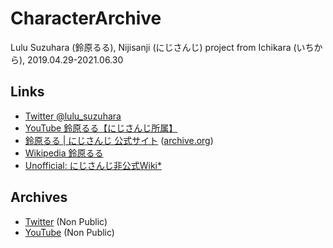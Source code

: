# CharacterArchive
Lulu Suzuhara (鈴原るる), Nijisanji (にじさんじ) project from Ichikara (いちから), 2019.04.29-2021.06.30

## Links
- [Twitter @lulu_suzuhara](https://twitter.com/lulu_suzuhara)
- [YouTube 鈴原るる【にじさんじ所属】](https://www.youtube.com/channel/UC_a1ZYZ8ZTXpjg9xUY9sj8w)
- [鈴原るる \| にじさんじ 公式サイト](https://www.nijisanji.jp/members/lulu-suzuhara) ([archive.org](https://web.archive.org/web/20210701014618/https://www.nijisanji.jp/members/lulu-suzuhara))
- [Wikipedia 鈴原るる](https://ja.wikipedia.org/wiki/%E9%88%B4%E5%8E%9F%E3%82%8B%E3%82%8B)
- [Unofficial: にじさんじ非公式Wiki*](https://wikiwiki.jp/nijisanji/%E9%88%B4%E5%8E%9F%E3%82%8B%E3%82%8B)

## Archives

- [Twitter](https://github.com/archivedc/TwitterArchives-Lulu-Suzuhara-2019-Ichikara-Nijisanji) (Non Public)
- [YouTube](https://github.com/archivedc/YouTubeArchives-Lulu-Suzuhara-2019-Ichikara-Nijisanji) (Non Public)
